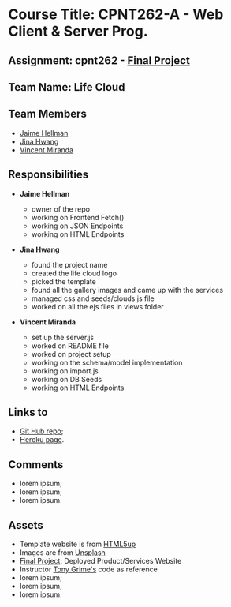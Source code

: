 # Course Title: CPNT262-A - Web Client & Server Prog.

## Assignment: cpnt262 - [Final Project](https://github.com/sait-wbdv/assessments/tree/master/cpnt262/final)

## Team Name: Life Cloud

## Team Members

  - [Jaime Hellman](https://github.com/j-hellman)
  - [Jina Hwang](https://github.com/geumjinhwang)
  - [Vincent Miranda](https://github.com/vinceldric)

## Responsibilities
  - **Jaime Hellman**
    - owner of the repo
    - working on Frontend Fetch()
    - working on JSON Endpoints
    - working on HTML Endpoints
  
  - **Jina Hwang**
    - found the project name
    - created the life cloud logo
    - picked the template
    - found all the gallery images and came up with the services
    - managed css and seeds/clouds.js file
    - worked on all the ejs files in views folder

  - **Vincent Miranda**
    - set up the server.js
    - worked on README file
    - worked on project setup
    - working on the schema/model implementation
    - working on import.js
    - working on DB Seeds
    - working on HTML Endpoints

## Links to
  - [Git Hub repo](https://github.com/j-hellman/cpnt262-finalProject);
  - [Heroku page](https://cpnt262-final-project.herokuapp.com/).

## Comments
  - lorem ipsum;
  - lorem ipsum;
  - lorem ipsum.

## Assets
  - Template website is from [HTML5up](https://html5up.net/)
  - Images are from [Unsplash](https://unsplash.com)
  - [Final Project](https://github.com/sait-wbdv/assessments/tree/master/cpnt262/final): Deployed Product/Services Website
  - Instructor [Tony Grime's](https://github.com/acidtone) code as reference
  - lorem ipsum;
  - lorem ipsum;
  - lorem ipsum.